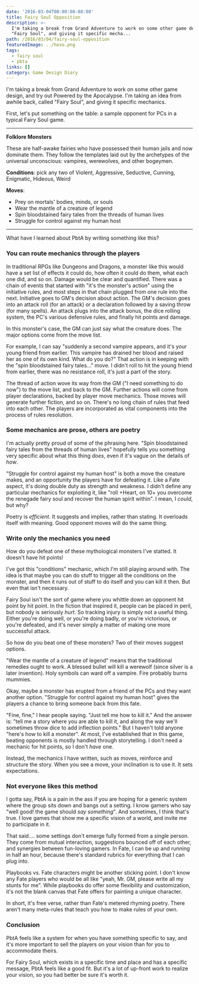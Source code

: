```yaml
---
date: '2016-03-04T00:00:00-08:00'
title: Fairy Soul Opposition
description: >-
  I'm taking a break from Grand Adventure to work on some other game design, and try out Powered by the Apocalypse. I'm taking an idea from awhile back, called
  "Fairy Soul", and giving it specific mecha...
path: /2016/03/04/fairy-soul-opposition
featuredImage: ../hexo.png
tags:
  - fairy soul
  - pbta
links: []
category: Game Design Diary
---
```


I'm taking a break from Grand Adventure to work on some other game design,
and try out Powered by the Apocalypse.
I'm taking an idea from awhile back, called "Fairy Soul",
and giving it specific mechanics.

<!-- more -->

First, let's put something on the table: a sample opponent for PCs
in a typical Fairy Soul game.

----
**Folklore Monsters**

These are half-awake fairies who have possessed their human jails and now dominate them.
They follow the templates laid out by the archetypes of the universal unconscious:
vampires, werewolves, and other bogeymen.

**Conditions**: pick any two of
Violent, Aggressive, Seductive, Cunning, Enigmatic, Hideous, Weird

**Moves**:

* Prey on mortals' bodies, minds, or souls
* Wear the mantle of a creature of legend
* Spin bloodstained fairy tales from the threads of human lives
* Struggle for control against my human host
----

What have I learned about PbtA by writing something like this?

### You can route mechanics through the players

In traditional RPGs like Dungeons and Dragons,
a monster like this would have a set list of effects it could do,
how often it could do them, what each one did, and so on.
Damage would be clear and quantified.
There was a chain of events that started with "it's the monster's action"
using the initiative rules, and most steps in that chain plugged
from one rule into the next.
Initiative goes to GM's decision about action.
The GM's decision goes into an attack roll (for an attack)
or a declaration followed by a saving throw (for many spells).
An attack plugs into the attack bonus, the dice rolling system,
the PC's various defensive rules, and finally hit points and damage.

In this monster's case, the GM can just say what the creature does.
The major options come from the move list.

For example, I can say "suddenly a second vampire appears, and it's your
young friend from earlier. This vampire has drained her blood and raised her
as one of its own kind. What do you do?"
That action is in keeping with the "spin bloodstained fairy tales..." move.
I didn't roll to hit the young friend from earlier,
there was no resistance roll, it's just a part of the story.

The thread of action wove its way from the GM ("I need something to do now")
to the move list, and back to the GM.
Further actions will come from player declarations, backed by player move mechanics.
Those moves will generate further fiction, and so on.
There's no long chain of rules that feed into each other.
The players are incorporated as vital components into the process of rules resolution.

### Some mechanics are prose, others are poetry

I'm actually pretty proud of some of the phrasing here.
"Spin bloodstained fairy tales from the threads of human lives"
hopefully tells you something very specific about what this thing _does_,
even if it's vague on the details of _how_.

"Struggle for control against my human host" is both a move the creature
makes, and an opportunity the players have for defeating it.
Like a Fate aspect, it's doing double duty as strength and weakness.
I didn't define any particular mechanics for exploiting it, like
"roll +Heart, on 10+ you overcome the renegade fairy soul and recover the human spirit within".
I mean, I _could_, but why?

Poetry is _efficient_. It suggests and implies, rather than stating.
It overloads itself with meaning.
Good opponent moves will do the same thing.

### Write only the mechanics you need

How do you defeat one of these mythological monsters I've statted.
It doesn't have hit points!

I've got this "conditions" mechanic, which I'm still playing around with.
The idea is that maybe you can do stuff to trigger all the conditions
on the monster, and then it runs out of stuff to do itself and
you can kill it then.
But even that isn't necessary.

Fairy Soul isn't the sort of game where you whittle down an opponent
hit point by hit point.
In the fiction that inspired it, people can be placed in peril,
but nobody is seriously _hurt_.
So tracking injury is simply not a useful thing.
Either you're doing well, or you're doing badly,
or you're victorious, or you're defeated,
and it's never simply a matter of making one more successful attack.

So how do you beat one of these monsters?
Two of their moves suggest options.

"Wear the mantle of a creature of legend" means that the traditional remedies
ought to work.
A blessed bullet will kill a werewolf (since silver is a later invention).
Holy symbols can ward off a vampire.
Fire probably burns mummies.

Okay, maybe a monster has erupted from a friend of the PCs and they want
another option.
"Struggle for control against my human host"
gives the players a chance to bring someone back from this fate.

"Fine, fine," I hear people saying.
"Just tell me how to kill it."
And the answer is: "tell me a story where you are able to kill it,
and along the way we'll sometimes throw dice to add inflection points."
But I haven't told anyone "here's how to kill a monster".
At most, I've established that in this game,
beating opponents is mostly handled through storytelling.
I don't need a mechanic for hit points, so I don't _have_ one.

Instead, the mechanics I have written, such as moves,
reinforce and structure the story.
When you see a move, your inclination is to use it.
It sets expectations.

### Not everyone likes this method

I gotta say, PbtA is a pain in the ass
if you are hoping for a generic system where the group sits down and bangs out a setting.
I know gamers who say "well good! the game should _say something_".
And sometimes, I think that's true.
I love games that show me a specific vision of a world,
and invite me to participate in it.

That said.... some settings don't emerge fully formed from a single person.
They come from mutual interaction, suggestions bounced off of each other,
and synergies between fun-loving gamers.
In Fate, I can be up and running in half an hour,
because there's standard rubrics for everything that I can plug into.

Playbooks vs. Fate characters might be another sticking point.
I don't know any Fate players who would be all like
"yeah, Mr. GM, please write all my stunts for me".
While playbooks do offer some flexibility and customization,
it's not the blank canvas that Fate offers for painting a unique character.

In short, it's free verse, rather than Fate's metered rhyming poetry.
There aren't many meta-rules that teach you how to make rules of your own.

### Conclusion

PbtA feels like a system for when you have something specific to say,
and it's more important to sell the players on your vision
than for you to accommodate theirs.

For Fairy Soul, which exists in a specific time and place
and has a specific message, PbtA feels like a good fit.
But it's a lot of up-front work to realize your vision,
so you had better be sure it's worth it.
